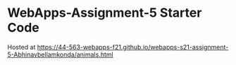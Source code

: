 # WebApps-Assignment-5 Starter Code
Hosted at <https://44-563-webapps-f21.github.io/webapps-s21-assignment-5-Abhinavbellamkonda/animals.html>